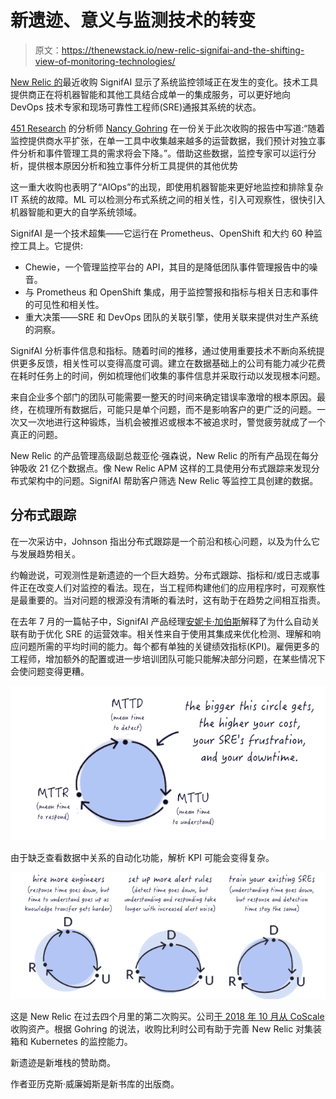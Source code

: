 # 新遗迹、意义与监测技术的转变

> 原文：<https://thenewstack.io/new-relic-signifai-and-the-shifting-view-of-monitoring-technologies/>

[New Relic 的](https://blog.newrelic.com/product-news/signifai/)最近收购 SignifAI 显示了系统监控领域正在发生的变化。技术工具提供商正在将机器智能和其他工具结合成单一的集成服务，可以更好地向 DevOps 技术专家和现场可靠性工程师(SRE)通报其系统的状态。

[451 Research](https://451research.com/) 的分析师 [Nancy Gohring](https://www.linkedin.com/in/nancygohring/) 在一份关于此次收购的报告中写道:“随着监控提供商水平扩张，在单一工具中收集越来越多的运营数据，我们预计对独立事件分析和事件管理工具的需求将会下降。”。借助这些数据，监控专家可以运行分析，提供根本原因分析和独立事件分析工具提供的其他优势

这一重大收购也表明了“AIOps”的出现，即使用机器智能来更好地监控和排除复杂 IT 系统的故障。ML 可以检测分布式系统之间的相关性，引入可观察性，很快引入机器智能和更大的自学系统领域。

SignifAI 是一个技术超集——它运行在 Prometheus、OpenShift 和大约 60 种监控工具上。它提供:

*   Chewie，一个管理监控平台的 API，其目的是降低团队事件管理报告中的噪音。
*   与 Prometheus 和 OpenShift 集成，用于监控警报和指标与相关日志和事件的可见性和相关性。
*   重大决策——SRE 和 DevOps 团队的关联引擎，使用关联来提供对生产系统的洞察。

SignifAI 分析事件信息和指标。随着时间的推移，通过使用重要技术不断向系统提供更多反馈，相关性可以变得高度可调。建立在数据基础上的公司有能力减少花费在耗时任务上的时间，例如梳理他们收集的事件信息并采取行动以发现根本问题。

来自企业多个部门的团队可能需要一整天的时间来确定错误率激增的根本原因。最终，在梳理所有数据后，可能只是单个问题，而不是影响客户的更广泛的问题。一次又一次地进行这种锻炼，当机会被推迟或根本不被追求时，警觉疲劳就成了一个真正的问题。

New Relic 的产品管理高级副总裁亚伦·强森说，New Relic 的所有产品现在每分钟吸收 21 亿个数据点。像 New Relic APM 这样的工具使用分布式跟踪来发现分布式架构中的问题。SignifAI 帮助客户筛选 New Relic 等监控工具创建的数据。

## 分布式跟踪

在一次采访中，Johnson 指出分布式跟踪是一个前沿和核心问题，以及为什么它与发展趋势相关。

约翰逊说，可观测性是新遗迹的一个巨大趋势。分布式跟踪、指标和/或日志或事件正在改变人们对监控的看法。现在，当工程师构建他们的应用程序时，可观察性是最重要的。当对问题的根源没有清晰的看法时，这有助于在趋势之间相互指责。

在去年 7 月的一篇帖子中，SignifAI 产品经理[安妮卡·加伯斯](https://www.linkedin.com/in/annika-garbers/)解释了为什么自动关联有助于优化 SRE 的运营效率。相关性来自于使用其集成来优化检测、理解和响应问题所需的平均时间的能力。每个都有单独的关键绩效指标(KPI)。雇佣更多的工程师，增加额外的配置或进一步培训团队可能只能解决部分问题，在某些情况下会使问题变得更糟。

[![](img/60f01feb64b5069a27e64f3b75fe6dc6.png)](https://thenewstack.io/?attachment_id=6690845)

由于缺乏查看数据中关系的自动化功能，解析 KPI 可能会变得复杂。

[![](img/6123e7ae5dc0da506fb7fb9daebfa230.png)](https://thenewstack.io/?attachment_id=6690846)

这是 New Relic 在过去四个月里的第二次购买。公司[于 2018 年 10 月从 CoScale](https://blog.newrelic.com/product-news/coscale/) 收购资产。根据 Gohring 的说法，收购比利时公司有助于完善 New Relic 对集装箱和 Kubernetes 的监控能力。

新遗迹是新堆栈的赞助商。

作者亚历克斯·威廉姆斯是新书库的出版商。

<svg xmlns:xlink="http://www.w3.org/1999/xlink" viewBox="0 0 68 31" version="1.1"><title>Group</title> <desc>Created with Sketch.</desc></svg>